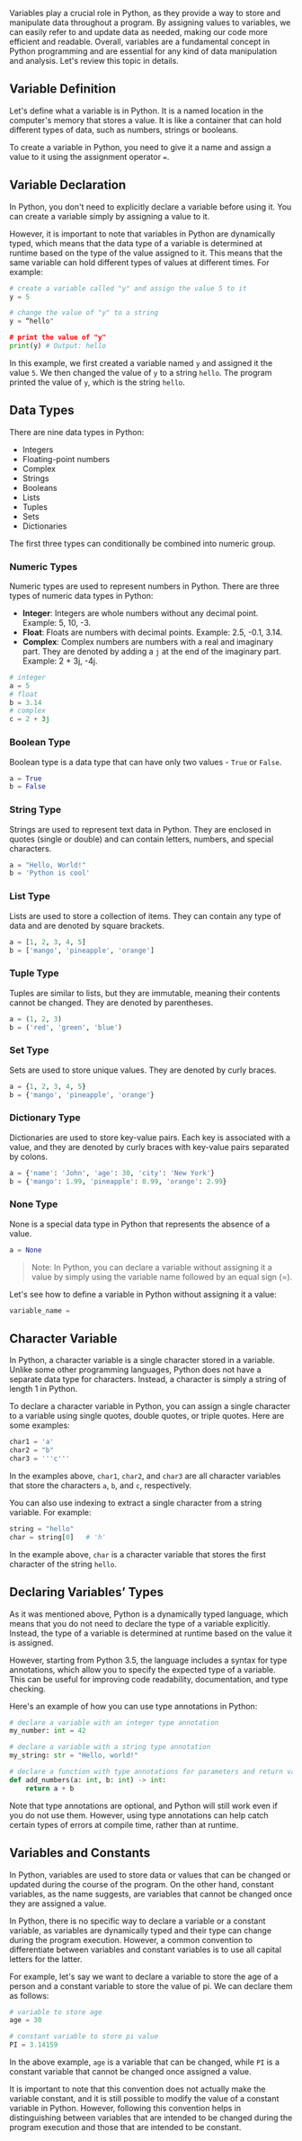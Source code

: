 Variables play a crucial role in Python, as they provide a way to store and manipulate data throughout a program. By assigning values to variables, we can easily refer to and update data as needed, making our code more efficient and readable. Overall, variables are a fundamental concept in Python programming and are essential for any kind of data manipulation and analysis. Let's review this topic in details.

## Variable Definition

Let's define what a variable is in Python. It is a named location in the computer's memory that stores a value. It is like a container that can hold different types of data, such as numbers, strings or booleans.

To create a variable in Python, you need to give it a name and assign a value to it using the assignment operator `=`.

## Variable Declaration

In Python, you don't need to explicitly declare a variable before using it. You can create a variable simply by assigning a value to it.

However, it is important to note that variables in Python are dynamically typed, which means that the data type of a variable is determined at runtime based on the type of the value assigned to it. This means that the same variable can hold different types of values at different times. For example:

```python
# create a variable called "y" and assign the value 5 to it
y = 5

# change the value of "y" to a string
y = “hello"

# print the value of "y"
print(y) # Output: hello
```

In this example, we first created a variable named `y` and assigned it the value `5`. We then changed the value of `y` to a string `hello`. The program printed the value of `y`, which is the string `hello`.

## Data Types

There are nine data types in Python:

- Integers
- Floating-point numbers
- Complex
- Strings
- Booleans
- Lists
- Tuples
- Sets
- Dictionaries

The first three types can conditionally be combined into numeric group.

### Numeric Types

Numeric types are used to represent numbers in Python. There are three types of numeric data types in Python:

- **Integer**: Integers are whole numbers without any decimal point. Example: 5, 10, -3.
- **Float**: Floats are numbers with decimal points. Example: 2.5, -0.1, 3.14.
- **Complex**: Complex numbers are numbers with a real and imaginary part. They are denoted by adding a `j` at the end of the imaginary part. Example: 2 + 3j, -4j.

```python
# integer
a = 5
# float
b = 3.14
# complex
c = 2 + 3j
```

### Boolean Type

Boolean type is a data type that can have only two values - `True` or `False`.

```python
a = True
b = False
```

### String Type

Strings are used to represent text data in Python. They are enclosed in quotes (single or double) and can contain letters, numbers, and special characters.

```python
a = "Hello, World!"
b = 'Python is cool'
```

### List Type

Lists are used to store a collection of items. They can contain any type of data and are denoted by square brackets.

```python
a = [1, 2, 3, 4, 5]
b = ['mango', 'pineapple', 'orange']
```

### Tuple Type

Tuples are similar to lists, but they are immutable, meaning their contents cannot be changed. They are denoted by parentheses.

```python
a = (1, 2, 3)
b = ('red', 'green', 'blue')
```

### Set Type

Sets are used to store unique values. They are denoted by curly braces.

```python
a = {1, 2, 3, 4, 5}
b = {'mango', 'pineapple', 'orange'}
```

### Dictionary Type

Dictionaries are used to store key-value pairs. Each key is associated with a value, and they are denoted by curly braces with key-value pairs separated by colons.

```python
a = {'name': 'John', 'age': 30, 'city': 'New York'}
b = {'mango': 1.99, 'pineapple': 0.99, 'orange': 2.99}
```

### None Type

None is a special data type in Python that represents the absence of a value.

```python
a = None
```

> Note: In Python, you can declare a variable without assigning it a value by simply using the variable name followed by an equal sign (=).

Let's see how to define a variable in Python without assigning it a value:

```python
variable_name =
```

## Character Variable

In Python, a character variable is a single character stored in a variable. Unlike some other programming languages, Python does not have a separate data type for characters. Instead, a character is simply a string of length 1 in Python.

To declare a character variable in Python, you can assign a single character to a variable using single quotes, double quotes, or triple quotes. Here are some examples:

```python
char1 = 'a'
char2 = "b"
char3 = '''c'''
```

In the examples above, `char1`, `char2`, and `char3` are all character variables that store the characters `a`, `b`, and `c`, respectively.

You can also use indexing to extract a single character from a string variable. For example:

```python
string = "hello"
char = string[0]   # 'h'
```

In the example above, `char` is a character variable that stores the first character of the string `hello`.

## Declaring Variables’ Types

As it was mentioned above, Python is a dynamically typed language, which means that you do not need to declare the type of a variable explicitly. Instead, the type of a variable is determined at runtime based on the value it is assigned.

However, starting from Python 3.5, the language includes a syntax for type annotations, which allow you to specify the expected type of a variable. This can be useful for improving code readability, documentation, and type checking.

Here's an example of how you can use type annotations in Python:

```python
# declare a variable with an integer type annotation
my_number: int = 42

# declare a variable with a string type annotation
my_string: str = "Hello, world!"

# declare a function with type annotations for parameters and return value
def add_numbers(a: int, b: int) -> int:
    return a + b
```

Note that type annotations are optional, and Python will still work even if you do not use them. However, using type annotations can help catch certain types of errors at compile time, rather than at runtime.

## Variables and Constants

In Python, variables are used to store data or values that can be changed or updated during the course of the program. On the other hand, constant variables, as the name suggests, are variables that cannot be changed once they are assigned a value.

In Python, there is no specific way to declare a variable or a constant variable, as variables are dynamically typed and their type can change during the program execution. However, a common convention to differentiate between variables and constant variables is to use all capital letters for the latter.

For example, let's say we want to declare a variable to store the age of a person and a constant variable to store the value of pi. We can declare them as follows:

```python
# variable to store age
age = 30

# constant variable to store pi value
PI = 3.14159
```

In the above example, `age` is a variable that can be changed, while `PI` is a constant variable that cannot be changed once assigned a value.

It is important to note that this convention does not actually make the variable constant, and it is still possible to modify the value of a constant variable in Python. However, following this convention helps in distinguishing between variables that are intended to be changed during the program execution and those that are intended to be constant.

